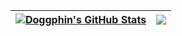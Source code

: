 <a href="https://github.com/anuraghazra/github-readme-stats"><img align="center" src="https://github-readme-stats.vercel.app/api?username=doggphin&show_icons=true&include_all_commits=true&theme=buefy&hide_border=true" alt="Doggphin's GitHub Stats" /></a> | <a href="https://github.com/anuraghazra/github-readme-stats"><img align="center" src="https://github-readme-stats.vercel.app/api/top-langs/?username=doggphin&layout=compact&theme=buefy&hide_border=true&langs_count=14" /></a> |
| ------------- | ------------- |

<!--
**doggphin/doggphin** is a ✨ _special_ ✨ repository because its `README.md` (this file) appears on your GitHub profile.

Here are some ideas to get you started:

- 🔭 I’m currently working on ...
- 🌱 I’m currently learning ...
- 👯 I’m looking to collaborate on ...
- 🤔 I’m looking for help with ...
- 💬 Ask me about ...
- 📫 How to reach me: ...
- 😄 Pronouns: ...
- ⚡ Fun fact: ...
-->
